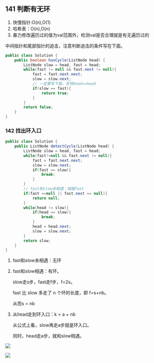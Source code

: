 



## 141 判断有无环

1. 快慢指针:O(n),O(1)
2. 哈希表：O(n),O(n)
3. 暴力修改遍历过的值为val范围外，检测val是否合理就是有无遍历过的

中间指针和尾部指针的追击，注意判断追击的条件写在下面。
```java
public class Solution {
    public boolean hasCycle(ListNode head) {
        ListNode slow = head, fast = head;
        while(fast != null && fast.next != null){
            fast = fast.next.next;
            slow = slow.next;
            // 一定要写下面，否则head==head
            if(slow == fast){
                return true;
            }
        }
        return false;
    }
}
```

### 142 找出环入口

```java
public class Solution {
    public ListNode detectCycle(ListNode head) {
        ListNode slow = head, fast = head;
        while(fast!=null && fast.next != null){
            fast = fast.next.next;
            slow = slow.next;
            if(fast == slow){
                break;
            }
        }
        // fast和slow未相遇：根据fast
        if(fast ==null || fast.next == null){
            return null;
        }
        while(head != slow){
            if(head == slow){
                break;
            }
            head = head.next;
            slow = slow.next;
        }
        return slow;
    }
}
```

1. fast和slow未相遇：无环
2. fast和slow相遇：有环。
    
    slow走s步，fast走f步，f=2s。

    fast 比 slow 多走了 n 个环的长度，即 f=s+nb。

    从而s = nb

3. 从head走到环入口：k = a + nb

    从公式上看，slow再走a步就是环入口。

    同时，head走a步，就和slow相遇。


![](https://pic.leetcode-cn.com/9a319387f7fe8d3c3acb9d6bc0bc9f7471ccff6699115db724a99d2acb7b68ca-Picture6.png)

![](https://pic.leetcode-cn.com/f31767986757b751bfec07f824714044611b4a54bf8e794b2f4684a175dde044-Picture11.png)
